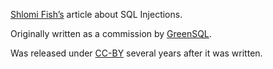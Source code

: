 [Shlomi Fish’s](https://www.shlomifish.org/) article about SQL Injections.

Originally written as a commission by [GreenSQL](https://sourceforge.net/projects/greensql/).

Was released under [CC-BY](https://creativecommons.org/licenses/by/4.0/) several years
after it was written.

